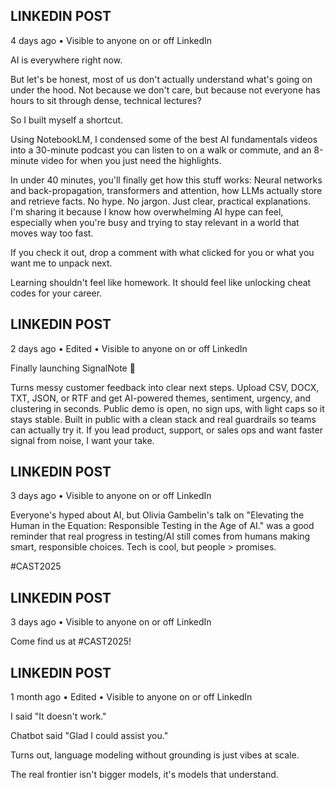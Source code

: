 ## LINKEDIN POST

4 days ago • Visible to anyone on or off LinkedIn

AI is everywhere right now.

But let's be honest, most of us don't actually understand what's going on under the hood. Not because we don't care, but because not everyone has hours to sit through dense, technical lectures?

So I built myself a shortcut.

Using NotebookLM, I condensed some of the best AI fundamentals videos into a 30-minute podcast you can listen to on a walk or commute, and an 8-minute video for when you just need the highlights.

In under 40 minutes, you'll finally get how this stuff works:
Neural networks and back-propagation, transformers and attention, how LLMs actually store and retrieve facts. No hype. No jargon. Just clear, practical explanations. I'm sharing it because I know how overwhelming AI hype can feel, especially when you're busy and trying to stay relevant in a world that moves way too fast.

If you check it out, drop a comment with what clicked for you or what you want me to unpack next.

Learning shouldn't feel like homework. It should feel like unlocking cheat codes for your career.

## LINKEDIN POST

2 days ago • Edited • Visible to anyone on or off LinkedIn

Finally launching SignalNote 🚀

Turns messy customer feedback into clear next steps. Upload CSV, DOCX, TXT, JSON, or RTF and get AI-powered themes, sentiment, urgency, and clustering in seconds. Public demo is open, no sign ups, with light caps so it stays stable. Built in public with a clean stack and real guardrails so teams can actually try it. If you lead product, support, or sales ops and want faster signal from noise, I want your take.

## LINKEDIN POST

3 days ago • Visible to anyone on or off LinkedIn

Everyone's hyped about AI, but Olivia Gambelin's talk on "Elevating the Human in the Equation: Responsible Testing in the Age of AI." was a good reminder that real progress in testing/AI still comes from humans making smart, responsible choices. Tech is cool, but people > promises.

#CAST2025

## LINKEDIN POST

3 days ago • Visible to anyone on or off LinkedIn

Come find us at #CAST2025!

## LINKEDIN POST

1 month ago • Edited • Visible to anyone on or off LinkedIn

I said "It doesn't work."

Chatbot said "Glad I could assist you."

Turns out, language modeling without grounding is just vibes at scale.

The real frontier isn't bigger models, it's models that understand.
